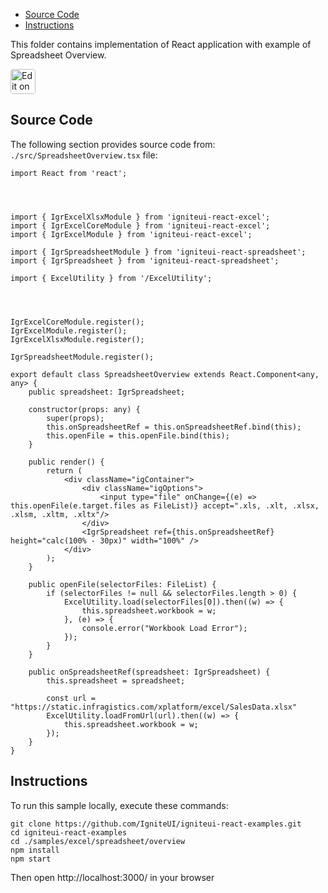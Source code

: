 <!-- NOTE: do not change this file because it will be auto re-generated from template file: -->
<!-- https://github.com/IgniteUI/igniteui-react-examples/tree/master/sample-template-files/ReadMe.md -->

<!-- ## Table of Contents -->
<!-- - [Sample Preview](#Sample-Preview) -->
- [Source Code](#Source-Code)
- [Instructions](#Instructions)

This folder contains implementation of React application with example of Spreadsheet Overview.
<!-- in the Spreadsheet component -->
<!-- [Spreadsheet](https://infragistics.com/Reactsite/components/spreadsheet.html) -->

<html lang="en" xmlns="http://www.w3.org/1999/xhtml">
    <body>
        <a target="_blank" href="https://codesandbox.io/s/github/IgniteUI/igniteui-react-examples/tree/master/samples/excel/spreadsheet/overview?fontsize=14&hidenavigation=1&theme=dark&view=preview&file=/src/SpreadsheetOverview.tsx" rel="noopener noreferrer">
            <img height="40px" style="border-radius: 0.25rem" alt="Edit on CodeSandbox" src="https://static.infragistics.com/xplatform/images/sandbox/code.png"/>
        </a>
        <!-- <a target="_blank"
href="https://codesandbox.io/s/github/IgniteUI/igniteui-react-examples/tree/master/samples/maps/geo-map/binding-csv-points?fontsize=14&hidenavigation=1&theme=dark&view=preview">
            <img alt="Edit Sample" src="https://codesandbox.io/static/img/play-codesandbox.svg"/>
        </a> -->
        <!-- <a target="_blank" style="margin-left: 0.5rem"
href="https://codesandbox.io/embed/github/IgniteUI/igniteui-react-examples/tree/master/samples/excel/spreadsheet/overview?fontsize=14&hidenavigation=1&theme=dark&view=preview&file=/src/SpreadsheetOverview.tsx">
            <img height="40px" style="border-radius: 5px" alt="View on CodeSandbox" src="https://static.infragistics.com/xplatform/images/sandbox/view.png"/>
        </a> -->
        <!-- <a target="_blank"
href="https://codesandbox.io/embed/github/IgniteUI/igniteui-react-examples/tree/master/samples/maps/geo-map/binding-csv-points?fontsize=14&hidenavigation=1&theme=dark&view=preview">
            <img alt="View on CodeSandbox" src="https://static.infragistics.com/xplatform/images/sandbox/view.png"/>
        </a>
https://codesandbox.io/embed/react-treemap-overview-rtb45
https://codesandbox.io/static/img/play-codesandbox.svg
https://codesandbox.io/embed/react-treemap-overview-rtb45?view=browser -->
    </body>
</html>

<!-- ## Sample Preview -->

<!-- <iframe
  src="https://codesandbox.io/embed/github/IgniteUI/igniteui-react-examples/tree/master/samples/excel/spreadsheet/overview?fontsize=14&hidenavigation=1&theme=dark&view=preview&file=/src/SpreadsheetOverview.tsx"
  style="width:100%; height:400px; border:0; border-radius: 4px; overflow:hidden;"
  allow="accelerometer; ambient-light-sensor; camera; encrypted-media; geolocation; gyroscope; hid; microphone; midi; payment; usb; vr"
  sandbox="allow-forms allow-modals allow-popups allow-presentation allow-same-origin allow-scripts"
></iframe> -->

## Source Code

The following section provides source code from:
`./src/SpreadsheetOverview.tsx` file:

```tsx
import React from 'react';




import { IgrExcelXlsxModule } from 'igniteui-react-excel';
import { IgrExcelCoreModule } from 'igniteui-react-excel';
import { IgrExcelModule } from 'igniteui-react-excel';

import { IgrSpreadsheetModule } from 'igniteui-react-spreadsheet';
import { IgrSpreadsheet } from 'igniteui-react-spreadsheet';

import { ExcelUtility } from '/ExcelUtility';




IgrExcelCoreModule.register();
IgrExcelModule.register();
IgrExcelXlsxModule.register();

IgrSpreadsheetModule.register();

export default class SpreadsheetOverview extends React.Component<any, any> {
    public spreadsheet: IgrSpreadsheet;

    constructor(props: any) {
        super(props);
        this.onSpreadsheetRef = this.onSpreadsheetRef.bind(this);
        this.openFile = this.openFile.bind(this);
    }

    public render() {
        return (
            <div className="igContainer">
                <div className="igOptions">
                    <input type="file" onChange={(e) => this.openFile(e.target.files as FileList)} accept=".xls, .xlt, .xlsx, .xlsm, .xltm, .xltx"/>
                </div>
                <IgrSpreadsheet ref={this.onSpreadsheetRef} height="calc(100% - 30px)" width="100%" />
            </div>
        );
    }

    public openFile(selectorFiles: FileList) {
        if (selectorFiles != null && selectorFiles.length > 0) {
            ExcelUtility.load(selectorFiles[0]).then((w) => {
                this.spreadsheet.workbook = w;
            }, (e) => {
                console.error("Workbook Load Error");
            });
        }
    }

    public onSpreadsheetRef(spreadsheet: IgrSpreadsheet) {
        this.spreadsheet = spreadsheet;

        const url = "https://static.infragistics.com/xplatform/excel/SalesData.xlsx"
        ExcelUtility.loadFromUrl(url).then((w) => {
            this.spreadsheet.workbook = w;
        });
    }
}
```

## Instructions
To run this sample locally, execute these commands:

```
git clone https://github.com/IgniteUI/igniteui-react-examples.git
cd igniteui-react-examples
cd ./samples/excel/spreadsheet/overview
npm install
npm start

```

Then open http://localhost:3000/ in your browser

